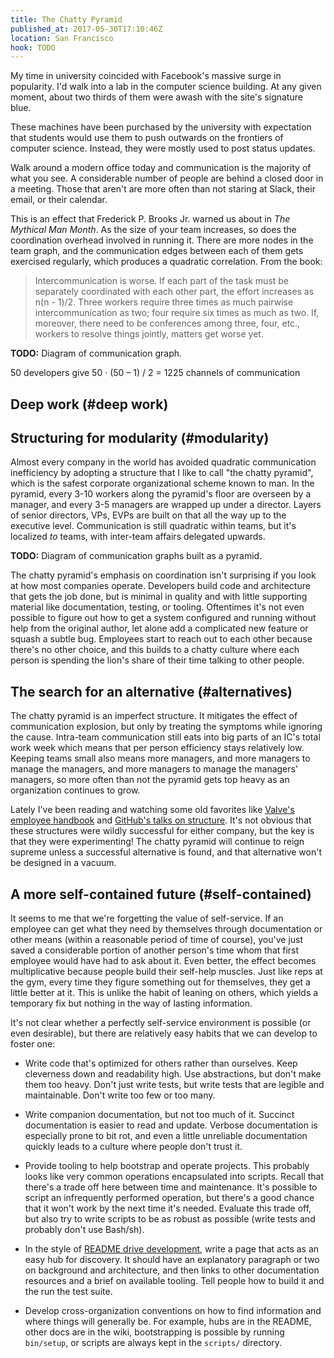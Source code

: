 ```yaml
---
title: The Chatty Pyramid
published_at: 2017-05-30T17:10:46Z
location: San Francisco
hook: TODO
---
```


My time in university coincided with Facebook's massive
surge in popularity. I'd walk into a lab in the computer
science building. At any given moment, about two thirds of
them were awash with the site's signature blue.

These machines have been purchased by the university with
expectation that students would use them to push outwards
on the frontiers of computer science. Instead, they were
mostly used to post status updates.

Walk around a modern office today and communication is the
majority of what you see. A considerable number of people
are behind a closed door in a meeting. Those that aren't
are more often than not staring at Slack, their email, or
their calendar.

This is an effect that Frederick P. Brooks Jr. warned us
about in _The Mythical Man Month_. As the size of your team
increases, so does the coordination overhead involved in
running it. There are more nodes in the team graph, and the
communication edges between each of them gets exercised
regularly, which produces a quadratic correlation. From the
book:

> Intercommunication is worse. If each part of the task
> must be separately coordinated with each other part, the
> effort increases as n(n - 1)/2. Three workers require
> three times as much pairwise intercommunication as two;
> four require six times as much as two. If, moreover,
> there need to be conferences among three, four, etc.,
> workers to resolve things jointly, matters get worse yet.

**TODO:** Diagram of communication graph.

50 developers give 50 · (50 – 1) / 2 = 1225 channels of communication

## Deep work (#deep work)

## Structuring for modularity (#modularity)

Almost every company in the world has avoided quadratic
communication inefficiency by adopting a structure that I
like to call "the chatty pyramid", which is the safest
corporate organizational scheme known to man. In the
pyramid, every 3-10 workers along the pyramid's floor are
overseen by a manager, and every 3-5 managers are wrapped
up under a director. Layers of senior directors, VPs, EVPs
are built on that all the way up to the executive level.
Communication is still quadratic within teams, but it's
localized _to_ teams, with inter-team affairs delegated
upwards.

**TODO:** Diagram of communication graphs built as a
pyramid.

The chatty pyramid's emphasis on coordination isn't
surprising if you look at how most companies operate.
Developers build code and architecture that gets the job
done, but is minimal in quality and with little supporting
material like documentation, testing, or tooling.
Oftentimes it's not even possible to figure out how to get
a system configured and running without help from the
original author, let alone add a complicated new feature or
squash a subtle bug. Employees start to reach out to each
other because there's no other choice, and this builds to a
chatty culture where each person is spending the lion's
share of their time talking to other people.

## The search for an alternative (#alternatives)

The chatty pyramid is an imperfect structure. It mitigates
the effect of communication explosion, but only by treating
the symptoms while ignoring the cause. Intra-team
communication still eats into big parts of an IC's total
work week which means that per person efficiency stays
relatively low. Keeping teams small also means more
managers, and more managers to manage the managers, and
more managers to manage the managers' managers, so more
often than not the pyramid gets top heavy as an
organization continues to grow.

Lately I've been reading and watching some old favorites
like [Valve's employee handbook][valve] and [GitHub's talks
on structure][github]. It's not obvious that these
structures were wildly successful for either company, but
the key is that they were experimenting! The chatty pyramid
will continue to reign supreme unless a successful
alternative is found, and that alternative won't be
designed in a vacuum.

## A more self-contained future (#self-contained)

It seems to me that we're forgetting the value of
self-service. If an employee can get what they need by
themselves through documentation or other means (within a
reasonable period of time of course), you've just saved a
considerable portion of another person's time whom that
first employee would have had to ask about it. Even better,
the effect becomes multiplicative because people build
their self-help muscles. Just like reps at the gym, every
time they figure something out for themselves, they get a
little better at it. This is unlike the habit of leaning on
others, which yields a temporary fix but nothing in the way
of lasting information.

It's not clear whether a perfectly self-service environment
is possible (or even desirable), but there are relatively
easy habits that we can develop to foster one:

* Write code that's optimized for others rather than
  ourselves. Keep cleverness down and readability high. Use
  abstractions, but don't make them too heavy. Don't just
  write tests, but write tests that are legible and
  maintainable. Don't write too few or too many.

* Write companion documentation, but not too much of it.
  Succinct documentation is easier to read and update.
  Verbose documentation is especially prone to bit rot, and
  even a little unreliable documentation quickly leads to a
  culture where people don't trust it.

* Provide tooling to help bootstrap and operate projects.
  This probably looks like very common operations
  encapsulated into scripts. Recall that there's a trade
  off here between time and maintenance. It's possible to
  script an infrequently performed operation, but there's a
  good chance that it won't work by the next time it's
  needed. Evaluate this trade off, but also try to write
  scripts to be as robust as possible (write tests and
  probably don't use Bash/sh).

* In the style of [README drive development][readme], write
  a page that acts as an easy hub for discovery. It should
  have an explanatory paragraph or two on background and
  architecture, and then links to other documentation
  resources and a brief on available tooling. Tell people
  how to build it and the run the test suite.

* Develop cross-organization conventions on how to find
  information and where things will generally be. For
  example, hubs are in the README, other docs are in the
  wiki, bootstrapping is possible by running `bin/setup`,
  or scripts are always kept in the `scripts/` directory.

[github]: https://example.com
[readme]: https://exmaple.com
[valve]: https://example.com
